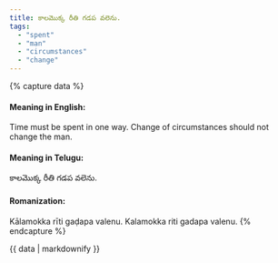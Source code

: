 ```yaml
---
title: కాలమొక్క రీతి గడప వలెను.
tags:
  - "spent"
  - "man"
  - "circumstances"
  - "change"
---
```


{% capture data %}
#### Meaning in English:
Time must be spent in one way.
Change of circumstances should not change the man.

#### Meaning in Telugu:
కాలమొక్క రీతి గడప వలెను.

#### Romanization:
Kālamokka rīti gaḍapa valenu.
Kalamokka riti gadapa valenu.
{% endcapture %}

{{ data | markdownify }}

